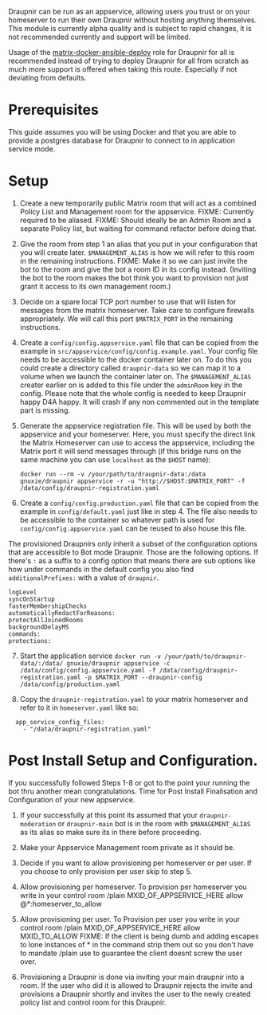 Draupnir can be run as an appservice, allowing users you trust or on your homeserver to run their own Draupnir without hosting anything themselves.
This module is currently alpha quality and is subject to rapid changes,
it is not recommended currently and support will be limited.

Usage of the [matrix-docker-ansible-deploy](https://github.com/spantaleev/matrix-docker-ansible-deploy/blob/master/docs/configuring-playbook-bot-draupnir.md) role for Draupnir for all is recommended instead of trying to deploy Draupnir for all from scratch as much more support is offered when taking this route. Especially if not deviating from defaults.

# Prerequisites

This guide assumes you will be using Docker and that you are able to provide a postgres database for Draupnir to connect to in application service mode.

# Setup

1. Create a new temporarily public Matrix room that will act as a combined Policy List and Management room for the appservice.
   FIXME: Currently required to be aliased.
   FIXME: Should ideally be an Admin Room and a separate Policy list, but waiting for command refactor before doing that.

2. Give the room from step 1 an alias that you put in your configuration that you will create later. `$MANAGEMENT_ALIAS` is how we will refer to this room in the remaining instructions.
   FIXME: Make it so we can just invite the bot to the room and give the bot a room ID in its config instead. (Inviting the bot to the room makes the bot think you want to provision not just grant it access to its own management room.)

3. Decide on a spare local TCP port number to use that will listen for messages from the matrix homeserver. Take care to configure firewalls appropriately. We will call this port `$MATRIX_PORT` in the remaining instructions.

4. Create a `config/config.appservice.yaml` file that can be copied from the example in `src/appservice/config/config.example.yaml`. Your config file needs to be accessible to the docker container later on. To do this you could create a directory called `draupnir-data` so we can map it to a volume when we launch the container later on. The `$MANAGEMENT_ALIAS` creater earlier on is added to this file under the `adminRoom` key in the config. Please note that the whole config is needed to keep Draupnir happy D4A happy. It will crash if any non commented out in the template part is missing.

5. Generate the appservice registration file. This will be used by both the appservice and your homeserver.
   Here, you must specify the direct link the Matrix Homeserver can use to access the appservice, including the Matrix port it will send messages through (if this bridge runs on the same machine you can use `localhost` as the `$HOST` name):

   `docker run --rm -v /your/path/to/draupnir-data:/data gnuxie/draupnir appservice -r -u "http://$HOST:$MATRIX_PORT" -f /data/config/draupnir-registration.yaml`

6. Create a `config/config.production.yaml` file that can be copied from the example in `config/default.yaml` just like in step 4. The file also needs to be accessible to the container so whatever path is used for `config/config.appservice.yaml` can be reused to also house this file.

The provisioned Draupnirs only inherit a subset of the configuration options that are accessible to Bot mode Draupnir. Those are the following options. If there's `:` as a suffix to a config option that means there are sub options like how under commands in the default config you also find `additionalPrefixes:` with a value of `draupnir`.
```
logLevel
syncOnStartup
fasterMembershipChecks
automaticallyRedactForReasons:
protectAllJoinedRooms
backgroundDelayMS
commands:
protections:
```

7. Start the application service `docker run -v /your/path/to/draupnir-data/:/data/ gnuxie/draupnir appservice -c /data/config/config.appservice.yaml -f /data/config/draupnir-registration.yaml -p $MATRIX_PORT --draupnir-config /data/config/production.yaml`

8. Copy the `draupnir-registration.yaml` to your matrix homeserver and refer to it in `homeserver.yaml` like so:
```
  app_service_config_files:
    - "/data/draupnir-registration.yaml"
```

# Post Install Setup and Configuration.

If you successfully followed Steps 1-8 or got to the point your running the bot thru another mean congratulations. Time for Post Install Finalisation and Configuration of your new appservice.

1. If your successfully at this point its assumed that your `draupnir-moderation` or `draupnir-main` bot is in the room with `$MANAGEMENT_ALIAS` as its alias so make sure its in there before proceeding.

2. Make your Appservice Management room private as it should be.

3. Decide if you want to allow provisioning per homeserver or per user. If you choose to only provision per user skip to step 5.

4. Allow provisioning per homeserver. To provision per homeserver you write in your control room /plain MXID_OF_APPSERVICE_HERE allow @*:homeserver_to_allow

5. Allow provisioning per user. To Provision per user you write in your control room /plain MXID_OF_APPSERVICE_HERE allow MXID_TO_ALLOW
FIXME: If the client is being dumb and adding escapes to lone instances of * in the command strip them out so you don't have to mandate /plain use to guarantee the client doesnt screw the user over.

6. Provisioning a Draupnir is done via inviting your main draupnir into a room. If the user who did it is allowed to Draupnir rejects the invite and provisions a Draupnir shortly and invites the user to the newly created policy list and control room for this Draupnir.
